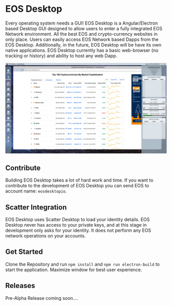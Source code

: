 # EOS Desktop
Every operating system needs a GUI! EOS Desktop is a Angular/Electron based Desktop GUI designed to allow
users to enter a fully integrated EOS Network environment. All the best EOS and crypto-currency websites in only place.
Users can easily access EOS Network based Dapps from the EOS Desktop. Additionally, in the future, EOS Desktop will be have its own native applications. 
EOS Desktop currently has a basic web-browser (no tracking or history) and ability to host any web Dapp.

 
![alt text](./eosdesktop-screenshot.png)


## Contribute
Building EOS Desktop takes a lot of hard work and time. If you want to contribute 
to the development of EOS Desktop you can send EOS to account name: `eosdesktopio`.

## Scatter Integration
EOS Desktop uses Scatter Desktop to load your identity details. 
EOS Desktop never has access to your private keys, and at this stage in development only asks for your identity. 
It does not perform any EOS network operations on your accounts. 



## Get Started
Clone the Repository and run `npm install` and `npm run electron-build` to start the application. Maximize window for best user experience. 


## Releases
Pre-Alpha Release coming soon....


